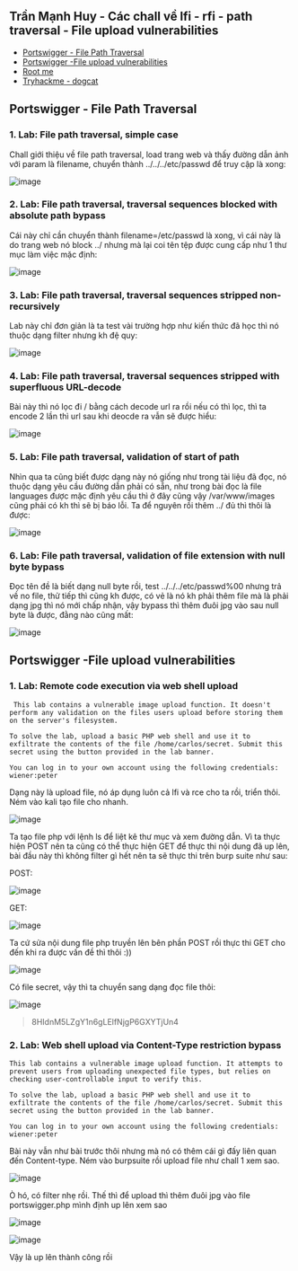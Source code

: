 ## Trần Mạnh Huy - Các chall về lfi - rfi - path traversal - File upload vulnerabilities
* [Portswigger - File Path Traversal](#Portswigger---file-path-traversal)
* [Portswigger -File upload vulnerabilities](Portswigger---File-upload-vulnerabilites)
* [Root me]()
* [Tryhackme - dogcat](#tryhackme---dogcat)

## Portswigger - File Path Traversal

### 1. Lab: File path traversal, simple case

Chall giới thiệu về file path traversal, load trang web và thấy đường dẫn ảnh với param là filename, chuyển thành ../../../etc/passwd để truy cập là xong: 

![image](https://user-images.githubusercontent.com/104350480/222962685-9ceb4899-1e03-453e-865a-324a28f530b8.png)

### 2. Lab: File path traversal, traversal sequences blocked with absolute path bypass

Cái này chỉ cần chuyển thành filename=/etc/passwd là xong, vì cái này là do trang web nó block ../ nhưng mà lại coi tên tệp được cung cấp như 1 thư mục làm việc mặc định:

![image](https://user-images.githubusercontent.com/104350480/222962841-b4810a0f-911f-400a-aa12-97a8ceab53df.png)

### 3. Lab: File path traversal, traversal sequences stripped non-recursively

Lab này chỉ đơn giản là ta test vài trường hợp như kiến thức đã học thì nó thuộc dạng filter nhưng kh đệ quy:

![image](https://user-images.githubusercontent.com/104350480/222963091-a38cfb4a-303a-4b6e-b49d-1a22f859c52c.png)

### 4. Lab: File path traversal, traversal sequences stripped with superfluous URL-decode

Bài này thì nó lọc đi / bằng cách decode url ra rồi nếu có thì lọc, thì ta encode 2 lần thì url sau khi deocde ra vẫn sẽ được hiểu:

![image](https://user-images.githubusercontent.com/104350480/222963210-a20b40b0-adec-4e4b-ab08-936f27612eb4.png)

### 5. Lab: File path traversal, validation of start of path

Nhìn qua ta cũng biết được dạng này nó giống như trong tài liệu đã đọc, nó thuộc dạng yêu cầu đường dẫn phải có sẵn, như trong bài đọc là file languages được mặc định yêu 
cầu thì ở đây cũng vậy /var/www/images cũng phải có kh thì sẽ bị báo lỗi. Ta để nguyên rồi thêm ../ đủ  thì thôi là được: 

![image](https://user-images.githubusercontent.com/104350480/222963342-88597dff-d5cc-4b03-b96c-0c05e555f6d8.png)

### 6. Lab: File path traversal, validation of file extension with null byte bypass

Đọc tên đề là biết dạng null byte rồi, test ../../../etc/passwd%00 nhưng trả về no file, thử tiếp thì cũng kh được, có vẻ là nó kh phải thêm file mà là phải dạng jpg thì
nó mới chấp nhận, vậy bypass thì thêm đuôi jpg vào sau null byte là được, đằng nào cũng mất:

![image](https://user-images.githubusercontent.com/104350480/222964011-a29abf86-afa5-4df6-879c-0c7c8f60dbb0.png)

## Portswigger -File upload vulnerabilities

### 1. Lab: Remote code execution via web shell upload

```
 This lab contains a vulnerable image upload function. It doesn't perform any validation on the files users upload before storing them on the server's filesystem.

To solve the lab, upload a basic PHP web shell and use it to exfiltrate the contents of the file /home/carlos/secret. Submit this secret using the button provided in the lab banner.

You can log in to your own account using the following credentials: wiener:peter

```

Dạng này là upload file, nó áp dụng luôn cả lfi và rce cho ta rồi, triển thôi. Ném vào kali tạo file cho nhanh.

![image](https://user-images.githubusercontent.com/104350480/222968464-1be01e51-8c26-442c-9ace-28c483fc7b7b.png)


Ta tạo file php với lệnh ls để liệt kê thư mục và xem đường dẫn. Vì ta thực hiện POST nên ta cũng có thể thực hiện GET để thực thi nội dung đã up lên,
bài đầu này thì không filter gì hết nên ta sẽ thực thi trên burp suite như sau: 

POST:

![image](https://user-images.githubusercontent.com/104350480/222968549-4bfbaf19-b5a7-4073-8fa2-a42ab6cdd929.png)

GET: 

![image](https://user-images.githubusercontent.com/104350480/222968559-0a2e43d1-ec92-4530-a9f4-dac99ee12abc.png)

Ta cứ sửa nội dung file php truyền lên bên phần POST rồi thực thi GET cho đến khi ra được vấn đề thì thôi :))

> <?php system('ls /home/'); ?>
> <?php system('ls /home/carlos'); ?>

![image](https://user-images.githubusercontent.com/104350480/222968663-1b8b13ed-493b-4c7d-9d03-cd6cd9d16242.png)

Có file secret, vậy thì ta chuyển sang dạng đọc file thôi:

> <?php system('cat /home/carlos/secret'); ?>

![image](https://user-images.githubusercontent.com/104350480/222968730-016d6c94-38af-4d7e-a1c5-c827e0c861b0.png)

> 8HIdnM5LZgY1n6gLElfNjgP6GXYTjUn4

### 2. Lab: Web shell upload via Content-Type restriction bypass

```
This lab contains a vulnerable image upload function. It attempts to prevent users from uploading unexpected file types, but relies on checking user-controllable input to verify this.

To solve the lab, upload a basic PHP web shell and use it to exfiltrate the contents of the file /home/carlos/secret. Submit this secret using the button provided in the lab banner.

You can log in to your own account using the following credentials: wiener:peter

```
Bài này vẫn như bài trước thôi nhưng mà nó có thêm cái gì đấy liên quan đến Content-type. Ném vào burpsuite rồi upload file như chall 1 xem sao.

![image](https://user-images.githubusercontent.com/104350480/222968915-e63189a5-91dd-4852-9ed3-dd33eb68d3fd.png)

Ò hó, có filter nhẹ rồi. Thế thì để upload thì thêm đuôi jpg vào file portswigger.php mình định up lên xem sao

![image](https://user-images.githubusercontent.com/104350480/222969040-5309ee2d-5645-4830-8c98-be6f09e30327.png)

![image](https://user-images.githubusercontent.com/104350480/222969080-01f41774-0a47-41d6-9878-4cdd33448855.png)

Vậy là up lên thành công rồi

